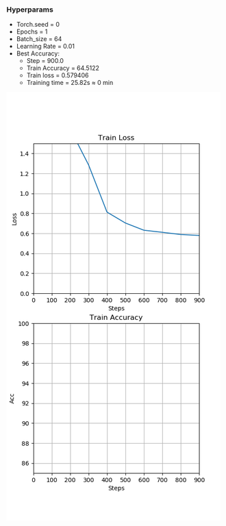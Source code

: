 
### Hyperparams
- Torch.seed = 0
- Epochs = 1
- Batch_size = 64
- Learning Rate = 0.01
- Best Accuracy:
    - Step = 900.0
    - Train Accuracy = 64.5122
    - Train loss = 0.579406
    - Training time = 25.82s ≈ 0 min
    
![Graphs](train.png)
